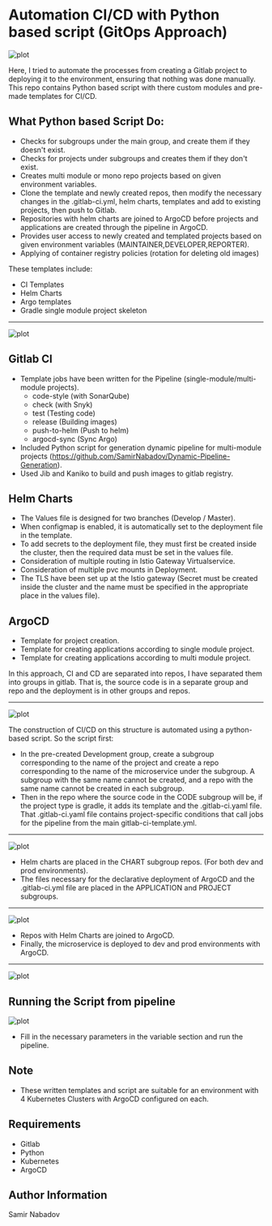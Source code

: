 __Automation CI/CD with Python based script (GitOps Approach)__
================================

![plot](./images/gitlab_argo.png)

Here, I tried to automate the processes from creating a Gitlab project to deploying it to the environment, ensuring that nothing was done manually. This repo contains Python based script with there custom modules and pre-made templates for CI/CD.


What Python based Script Do:
------------
* Checks for subgroups under the main group, and create them if they doesn't exist.
* Checks for projects under subgroups and creates them if they don't exist.
* Creates multi module or mono repo projects based on given environment variables.
* Clone the template and newly created repos, then modify the necessary changes in the .gitlab-ci.yml, helm charts, templates and add to existing projects, then push to Gitlab.
* Repositories with helm charts are joined to ArgoCD before projects and applications are created through the pipeline in ArgoCD.
* Provides user access to newly created and templated projects based on given environment variables (MAINTAINER,DEVELOPER,REPORTER).
* Applying of container registry policies (rotation for deleting old images)


These templates include:
* CI Templates
* Helm Charts
* Argo templates
* Gradle single module project skeleton

-------------------------------------------
![plot](./images/cicd-template.png)


Gitlab CI
------------
* Template jobs have been written for the Pipeline (single-module/multi-module projects).
    - code-style (with SonarQube)
    - check (with Snyk)
    - test (Testing code)
    - release (Building images)
    - push-to-helm (Push to helm)
    - argocd-sync (Sync Argo)
* Included Python script for generation dynamic pipeline for multi-module projects (https://github.com/SamirNabadov/Dynamic-Pipeline-Generation).
* Used Jib and Kaniko to build and push images to gitlab registry.

Helm Charts
------------
* The Values file is designed for two branches (Develop / Master).
* When configmap is enabled, it is automatically set to the deployment file in the template.
* To add secrets to the deployment file, they must first be created inside the cluster, then the required data must be set in the values file.
* Consideration of multiple routing in Istio Gateway Virtualservice.
* Consideration of multiple pvc mounts in Deployment.
* The TLS have been set up at the Istio gateway (Secret must be created inside the cluster and the name must be specified in the appropriate place in the values file).

ArgoCD
------------
* Template for project creation.
* Template for creating applications according to single module project.
* Template for creating applications according to multi module project.

In this approach, CI and CD are separated into repos, I have separated them into groups in gitlab. That is, the source code is in a separate group and repo and the deployment is in other groups and repos.

-------------------------------------------
![plot](./images/cicd-repo-structure.png)


The construction of CI/CD on this structure is automated using a python-based script. So the script first:
* In the pre-created Development group, create a subgroup corresponding to the name of the project and create a repo corresponding to the name of the microservice under the subgroup. A subgroup with the same name cannot be created, and a repo with the same name cannot be created in each subgroup.
* Then in the repo where the source code in the CODE subgroup will be, if the project type is gradle, it adds its template and the .gitlab-ci.yaml file. That .gitlab-ci.yaml file contains project-specific conditions that call jobs for the pipeline from the main gitlab-ci-template.yml.

-------------------------------------------
![plot](./images/pipeline_in_source_code.png)


* Helm charts are placed in the CHART subgroup repos. (For both dev and prod environments).
* The files necessary for the declarative deployment of ArgoCD and the .gitlab-ci.yml file are placed in the APPLICATION and PROJECT subgroups.

-------------------------------------------
![plot](./images/application_pipeline.png)

* Repos with Helm Charts are joined to ArgoCD.
* Finally, the microservice is deployed to dev and prod environments with ArgoCD.

-------------------------------------------
![plot](./images/argocd_application.png)


Running the Script from pipeline
------------
![plot](./images/run_pipeline.png)


* Fill in the necessary parameters in the variable section and run the pipeline.

__Note__
------------
* These written templates and script are suitable for an environment with 4 Kubernetes Clusters with ArgoCD configured on each.

__Requirements__
------------
* Gitlab
* Python
* Kubernetes
* ArgoCD

__Author Information__
------------------

Samir Nabadov
